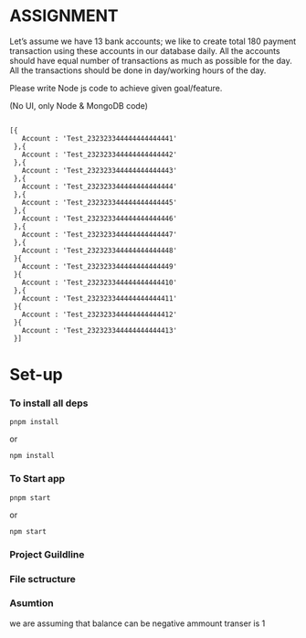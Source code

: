 # ASSIGNMENT 

Let’s assume we have 13 bank accounts; we like to create total 180 payment transaction using these accounts in our database daily. All the accounts should have equal number of transactions as much as possible for the day. All the transactions should be done in day/working hours of the day. 

Please write Node js code to achieve given goal/feature.  

(No UI, only Node & MongoDB code) 

```  

[{ 
   Account : 'Test_232323344444444444441' 
 },{ 
   Account : 'Test_232323344444444444442' 
 },{ 
   Account : 'Test_232323344444444444443' 
 },{ 
   Account : 'Test_232323344444444444444' 
 },{ 
   Account : 'Test_232323344444444444445' 
 },{ 
   Account : 'Test_232323344444444444446' 
 },{ 
   Account : 'Test_232323344444444444447' 
 },{ 
   Account : 'Test_232323344444444444448' 
 }{ 
   Account : 'Test_232323344444444444449' 
 }{ 
   Account : 'Test_232323344444444444410' 
 },{ 
   Account : 'Test_232323344444444444411' 
 }{ 
   Account : 'Test_232323344444444444412' 
 }{ 
   Account : 'Test_232323344444444444413' 
 }] 

 ```

 # Set-up

 ### To install all deps 
 ```
 pnpm install 
 ```
 or
 ```
 npm install
 ```

 ### To Start app 
 ``` 
 pnpm start 
 ```
 or
 ```
 npm start
 ```

 ### Project Guildline

 ### File sctructure

 ### Asumtion
 we are assuming that balance can be negative
 ammount transer is 1
